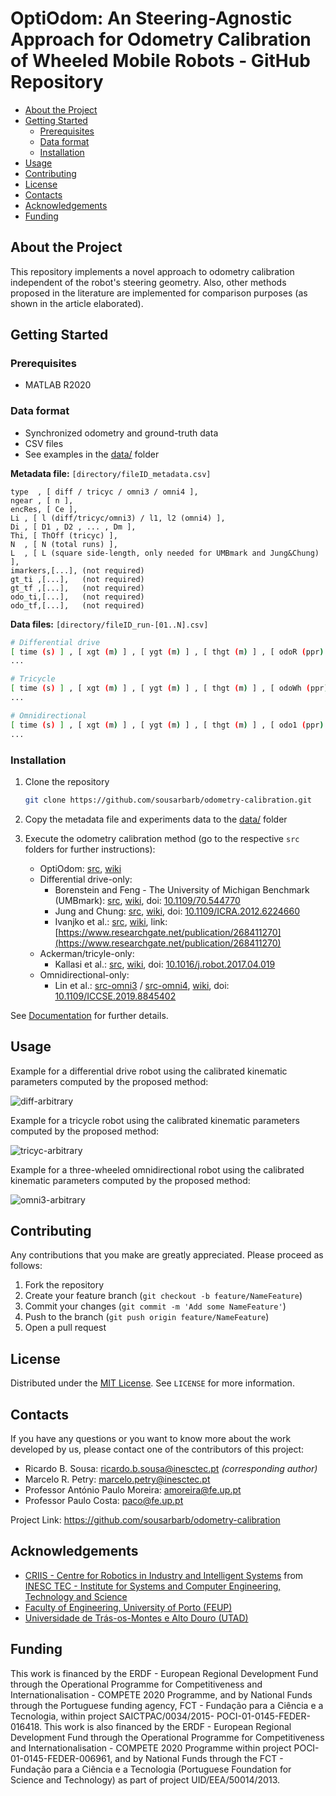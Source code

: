 # OptiOdom: An Steering-Agnostic Approach for Odometry Calibration of Wheeled Mobile Robots - GitHub Repository

- [About the Project](#about-the-project)
- [Getting Started](#getting-started)
  - [Prerequisites](#prerequisites)
  - [Data format](#data-format)
  - [Installation](#installation)
- [Usage](#usage)
- [Contributing](#contributing)
- [License](#license)
- [Contacts](#contacts)
- [Acknowledgements](#acknowledgements)
- [Funding](#funding)

## About the Project

This repository implements a novel approach to odometry calibration independent of the robot's steering geometry. Also, other methods proposed in the literature are implemented for comparison purposes (as shown in the article elaborated).

## Getting Started

### Prerequisites

- MATLAB R2020

### Data format

- Synchronized odometry and ground-truth data
- CSV files
- See examples in the [data/](https://github.com/sousarbarb/odometry-calibration/tree/main/data) folder

**Metadata file:** `[directory/fileID_metadata.csv]`

```csv
type  , [ diff / tricyc / omni3 / omni4 ],
ngear , [ n ],
encRes, [ Ce ],
Li , [ l (diff/tricyc/omni3) / l1, l2 (omni4) ],
Di , [ D1 , D2 , ... , Dm ],
Thi, [ ThOff (tricyc) ],
N  , [ N (total runs) ],
L  , [ L (square side-length, only needed for UMBmark and Jung&Chung) ],
imarkers,[...], (not required)
gt_ti ,[...],   (not required)
gt_tf ,[...],   (not required)
odo_ti,[...],   (not required)
odo_tf,[...],   (not required)
```

**Data files:** `[directory/fileID_run-[01..N].csv]`

```sh
# Differential drive
[ time (s) ] , [ xgt (m) ] , [ ygt (m) ] , [ thgt (m) ] , [ odoR (ppr) , odoL (ppr) ],
...

# Tricycle
[ time (s) ] , [ xgt (m) ] , [ ygt (m) ] , [ thgt (m) ] , [ odoWh (ppr) , ThWh (rad) ],
...

# Omnidirectional
[ time (s) ] , [ xgt (m) ] , [ ygt (m) ] , [ thgt (m) ] , [ odo1 (ppr) , ..., odoM (ppr) ],
...
```

### Installation

1. Clone the repository

   ```sh
   git clone https://github.com/sousarbarb/odometry-calibration.git
   ```

2. Copy the metadata file and experiments data to the [data/](https://github.com/sousarbarb/odometry-calibration/tree/main/data) folder

3. Execute the odometry calibration method (go to the respective `src` folders for further instructions):

   - OptiOdom: [src](https://github.com/sousarbarb/odometry-calibration/tree/main/src/sousa-et-al), [wiki](https://github.com/sousarbarb/odometry-calibration/wiki/Method)
   - Differential drive-only:
     - Borenstein and Feng - The University of Michigan Benchmark (UMBmark): [src](https://github.com/sousarbarb/odometry-calibration/tree/main/src/diff/umbmark), [wiki](https://github.com/sousarbarb/odometry-calibration/wiki/UMBmark), doi: [10.1109/70.544770](https://doi.org/10.1109/70.544770)
     - Jung and Chung: [src](https://github.com/sousarbarb/odometry-calibration/tree/main/src/diff/jung-and-chung), [wiki](https://github.com/sousarbarb/odometry-calibration/wiki/Jung-and-Chung), doi: [10.1109/ICRA.2012.6224660](https://doi.org/10.1109/ICRA.2012.6224660)
     - Ivanjko et al.: [src](https://github.com/sousarbarb/odometry-calibration/tree/main/src/diff/ivanjko-et-al), [wiki](https://github.com/sousarbarb/odometry-calibration/wiki/Ivanjko-et-al), link: [https://www.researchgate.net/publication/268411270](https://www.researchgate.net/publication/268411270)
   - Ackerman/tricyle-only:
     - Kallasi et al.: [src](https://github.com/sousarbarb/odometry-calibration/tree/main/src/tricyc/kallasi-et-al), [wiki](https://github.com/sousarbarb/odometry-calibration/wiki/Kallasi-et-al), doi: [10.1016/j.robot.2017.04.019](https://doi.org/10.1016/j.robot.2017.04.019)
   - Omnidirectional-only:
     - Lin et al.: [src-omni3](https://github.com/sousarbarb/odometry-calibration/tree/main/src/omni3/lin-et-al) / [src-omni4](https://github.com/sousarbarb/odometry-calibration/tree/main/src/omni4/lin-et-al), [wiki](https://github.com/sousarbarb/odometry-calibration/wiki/Lin-et-al), doi: [10.1109/ICCSE.2019.8845402](https://doi.org/10.1109/ICCSE.2019.8845402)

See [Documentation](https://github.com/sousarbarb/odometry-calibration/wiki) for further details.

## Usage

Example for a differential drive robot using the calibrated kinematic parameters computed by the proposed method:

![diff-arbitrary](https://user-images.githubusercontent.com/36474064/105555069-89e80700-5d00-11eb-858b-2d4779ce4122.png)

Example for a tricycle robot using the calibrated kinematic parameters computed by the proposed method:

![tricyc-arbitrary](https://user-images.githubusercontent.com/36474064/105555068-89e80700-5d00-11eb-8021-2af2f1bf9003.png)

Example for a three-wheeled omnidirectional robot using the calibrated kinematic parameters computed by the proposed method:

![omni3-arbitrary](https://user-images.githubusercontent.com/36474064/105555066-894f7080-5d00-11eb-846b-8c676c5aec3f.png)

## Contributing

Any contributions that you make are greatly appreciated. Please proceed as follows:

1. Fork the repository
2. Create your feature branch (`git checkout -b feature/NameFeature`)
3. Commit your changes (`git commit -m 'Add some NameFeature'`)
4. Push to the branch (`git push origin feature/NameFeature`)
5. Open a pull request

## License

Distributed under the [MIT License](https://choosealicense.com/licenses/mit/). See `LICENSE` for more information.

## Contacts

If you have any questions or you want to know more about the work developed by us, please contact one of the contributors of this project:

- Ricardo B. Sousa: ricardo.b.sousa@inesctec.pt _(corresponding author)_
- Marcelo R. Petry: marcelo.petry@inesctec.pt
- Professor António Paulo Moreira: amoreira@fe.up.pt
- Professor Paulo Costa: paco@fe.up.pt

Project Link: <https://github.com/sousarbarb/odometry-calibration>

## Acknowledgements

- [CRIIS - Centre for Robotics in Industry and Intelligent Systems](https://criis.inesctec.pt/) from [INESC TEC - Institute for Systems and Computer Engineering, Technology and Science](https://www.inesctec.pt/en)
- [Faculty of Engineering, University of Porto (FEUP)](https://sigarra.up.pt/feup/en/WEB_PAGE.INICIAL)
- [Universidade de Trás-os-Montes e Alto Douro (UTAD)](https://www.utad.pt/en/)

## Funding

This work is financed by the ERDF - European Regional Development Fund through the Operational Programme for Competitiveness and Internationalisation - COMPETE 2020 Programme, and by National Funds through the Portuguese funding agency, FCT - Fundação para a Ciência e a Tecnologia, within project SAICTPAC/0034/2015- POCI-01-0145-FEDER-016418. This work is also financed by the ERDF - European Regional Development Fund through the Operational Programme for Competitiveness and Internationalisation - COMPETE 2020 Programme within project POCI-01-0145-FEDER-006961, and by National Funds through the FCT - Fundação para a Ciência e a Tecnologia (Portuguese Foundation for Science and Technology) as part of project  UID/EEA/50014/2013.
